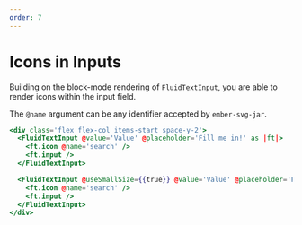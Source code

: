 ```yaml
---
order: 7
---
```


# Icons in Inputs

Building on the block-mode rendering of `FluidTextInput`, you are able to render icons within the input field.

The `@name` argument can be any identifier accepted by `ember-svg-jar`.

```hbs template
<div class='flex flex-col items-start space-y-2'>
  <FluidTextInput @value='Value' @placeholder='Fill me in!' as |ft|>
    <ft.icon @name='search' />
    <ft.input />
  </FluidTextInput>

  <FluidTextInput @useSmallSize={{true}} @value='Value' @placeholder='Fill me in!' as |ft|>
    <ft.icon @name='search' />
    <ft.input />
  </FluidTextInput>
</div>
```
